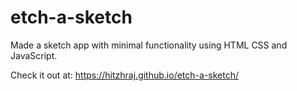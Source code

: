 # etch-a-sketch

Made a sketch app with minimal functionality using HTML CSS and JavaScript.

Check it out at: https://hitzhraj.github.io/etch-a-sketch/